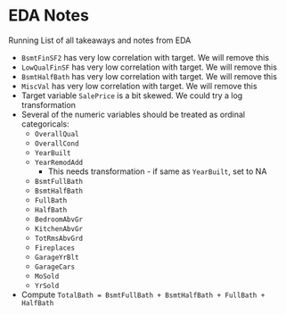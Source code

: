 # EDA Notes
Running List of all takeaways and notes from EDA
* `BsmtFinSF2` has very low correlation with target. We will remove this
* `LowQualFinSF` has very low correlation with target. We will remove this
* `BsmtHalfBath` has very low correlation with target. We will remove this
* `MiscVal` has very low correlation with target. We will remove this
* Target variable `SalePrice` is a bit skewed. We could try a log transformation
* Several of the numeric variables should be treated as ordinal categoricals:
  * `OverallQual`
  * `OverallCond`
  * `YearBuilt`
  * `YearRemodAdd`
    * This needs transformation - if same as `YearBuilt`, set to NA
  * `BsmtFullBath`
  * `BsmtHalfBath`
  * `FullBath`
  * `HalfBath`
  * `BedroomAbvGr`
  * `KitchenAbvGr`
  * `TotRmsAbvGrd`
  * `Fireplaces`
  * `GarageYrBlt`
  * `GarageCars`
  * `MoSold`
  * `YrSold`
* Compute ```TotalBath = BsmtFullBath + BsmtHalfBath + FullBath + HalfBath```